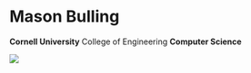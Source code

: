 # Mason Bulling
**Cornell University** College of Engineering **Computer Science**

![](https://www.engineering.cornell.edu/themes/custom/cornell/assets/img/cornell_university-seal_red.svg)
